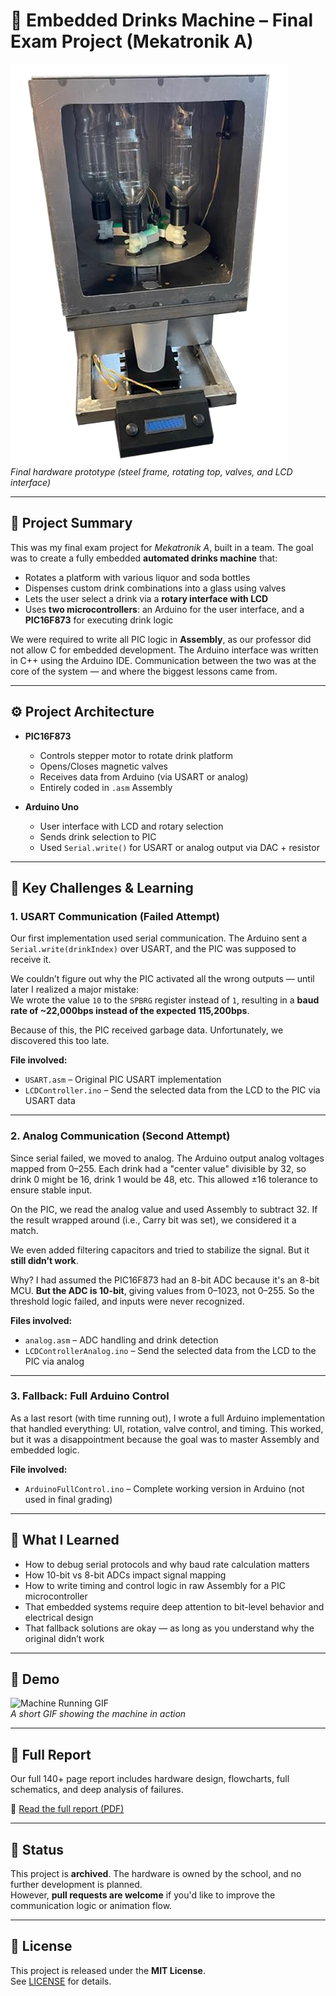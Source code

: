 # 🍹 Embedded Drinks Machine – Final Exam Project (Mekatronik A)

![Drinks Machine Photo](Assets/DrinkMachine.png)  
*Final hardware prototype (steel frame, rotating top, valves, and LCD interface)*

---

## 🧠 Project Summary

This was my final exam project for *Mekatronik A*, built in a team. The goal was to create a fully embedded **automated drinks machine** that:

- Rotates a platform with various liquor and soda bottles
- Dispenses custom drink combinations into a glass using valves
- Lets the user select a drink via a **rotary interface with LCD**
- Uses **two microcontrollers**: an Arduino for the user interface, and a **PIC16F873** for executing drink logic

We were required to write all PIC logic in **Assembly**, as our professor did not allow C for embedded development. The Arduino interface was written in C++ using the Arduino IDE. Communication between the two was at the core of the system — and where the biggest lessons came from.

--- 

## ⚙️ Project Architecture

- **PIC16F873**
  - Controls stepper motor to rotate drink platform
  - Opens/Closes magnetic valves
  - Receives data from Arduino (via USART or analog)
  - Entirely coded in `.asm` Assembly

- **Arduino Uno**
  - User interface with LCD and rotary selection
  - Sends drink selection to PIC
  - Used `Serial.write()` for USART or analog output via DAC + resistor

---

## 🧩 Key Challenges & Learning

### 1. **USART Communication (Failed Attempt)**

Our first implementation used serial communication. The Arduino sent a `Serial.write(drinkIndex)` over USART, and the PIC was supposed to receive it.

We couldn’t figure out why the PIC activated all the wrong outputs — until later I realized a major mistake:  
We wrote the value `10` to the `SPBRG` register instead of `1`, resulting in a **baud rate of ~22,000bps instead of the expected 115,200bps**.

Because of this, the PIC received garbage data. Unfortunately, we discovered this too late.

**File involved:**  
- `USART.asm` – Original PIC USART implementation  
- `LCDController.ino` – Send the selected data from the LCD to the PIC via USART data

---

### 2. **Analog Communication (Second Attempt)**

Since serial failed, we moved to analog. The Arduino output analog voltages mapped from 0–255. Each drink had a "center value" divisible by 32, so drink 0 might be 16, drink 1 would be 48, etc. This allowed ±16 tolerance to ensure stable input.

On the PIC, we read the analog value and used Assembly to subtract 32. If the result wrapped around (i.e., Carry bit was set), we considered it a match.

We even added filtering capacitors and tried to stabilize the signal. But it **still didn’t work**.

Why? I had assumed the PIC16F873 had an 8-bit ADC because it's an 8-bit MCU. **But the ADC is 10-bit**, giving values from 0–1023, not 0–255. So the threshold logic failed, and inputs were never recognized.

**Files involved:**  
- `analog.asm` – ADC handling and drink detection  
- `LCDControllerAnalog.ino` – Send the selected data from the LCD to the PIC via analog

---

### 3. **Fallback: Full Arduino Control**

As a last resort (with time running out), I wrote a full Arduino implementation that handled everything: UI, rotation, valve control, and timing. This worked, but it was a disappointment because the goal was to master Assembly and embedded logic.

**File involved:**  
- `ArduinoFullControl.ino` – Complete working version in Arduino (not used in final grading)

---

## 🧪 What I Learned

- How to debug serial protocols and why baud rate calculation matters
- How 10-bit vs 8-bit ADCs impact signal mapping
- How to write timing and control logic in raw Assembly for a PIC microcontroller
- That embedded systems require deep attention to bit-level behavior and electrical design
- That fallback solutions are okay — as long as you understand why the original didn’t work

---

## 🧪 Demo

![Machine Running GIF](Assets/Drinkmachine.gif)  
*A short GIF showing the machine in action*

---

## 📖 Full Report

Our full 140+ page report includes hardware design, flowcharts, full schematics, and deep analysis of failures.

📄 [Read the full report (PDF)](Assets/Eksamensprojekt_Mekatronik.pdf)  

---

## 🛑 Status

This project is **archived**. The hardware is owned by the school, and no further development is planned.  
However, **pull requests are welcome** if you'd like to improve the communication logic or animation flow.

---

## 📜 License

This project is released under the **MIT License**.  
See [LICENSE](./LICENSE) for details.
